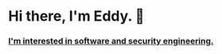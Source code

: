 # Hi there, I'm Eddy. 👋
### [I'm interested in software and security engineering.](https://www.linkedin.com/in/edisonpchen/) 

<!--
**edisonpchen/edisonpchen** is a ✨ _special_ ✨ repository because its `README.md` (this file) appears on your GitHub profile.

Here are some ideas to get you started:

- 🔭 I’m currently working on advanced keylogger
- 🌱 I’m currently learning distributed systems and database systems
- 👯 I’m looking to collaborate on ... anything
- 🤔 I’m looking for help with ... how to make windows 10 not delete my keylogger code
- 💬 Ask me about ... my past work experience as a software engineer and security analyst intern
- 📫 How to reach me: ...chenedison0@gmail.com
- 😄 Pronouns: ... He/Him
- ⚡ Fun fact: ... My birthday is on Halloween 🎃
- PLEASE GIVE ME A RETURN OFFER
- I'm so unhappy
should I put a link to my resume here?


